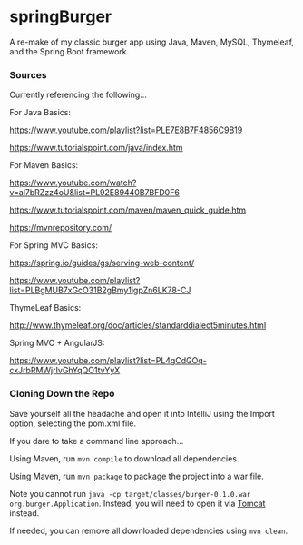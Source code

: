 # springBurger

A re-make of my classic burger app using Java, Maven, MySQL, Thymeleaf, and the Spring Boot framework.



### Sources

Currently referencing the following...


For Java Basics:

https://www.youtube.com/playlist?list=PLE7E8B7F4856C9B19

https://www.tutorialspoint.com/java/index.htm


For Maven Basics:

https://www.youtube.com/watch?v=al7bRZzz4oU&list=PL92E89440B7BFD0F6

https://www.tutorialspoint.com/maven/maven_quick_guide.htm

https://mvnrepository.com/


For Spring MVC Basics:

https://spring.io/guides/gs/serving-web-content/

https://www.youtube.com/playlist?list=PLBgMUB7xGcO31B2gBmy1igpZn6LK78-CJ


ThymeLeaf Basics:

http://www.thymeleaf.org/doc/articles/standarddialect5minutes.html


Spring MVC + AngularJS:

https://www.youtube.com/playlist?list=PL4gCdGOq-cxJrbRMWjrIvGhYqQO1tvYyX



### Cloning Down the Repo

Save yourself all the headache and open it into IntelliJ using the Import option, selecting the pom.xml file.


If you dare to take a command line approach...

Using Maven, run `mvn compile` to download all dependencies.

Using Maven, run `mvn package` to package the project into a war file.

Note you cannot run `java -cp target/classes/burger-0.1.0.war org.burger.Application`. Instead, you will need to open it via [Tomcat](http://tomcat.apache.org/) instead.

If needed, you can remove all downloaded dependencies using `mvn clean`.